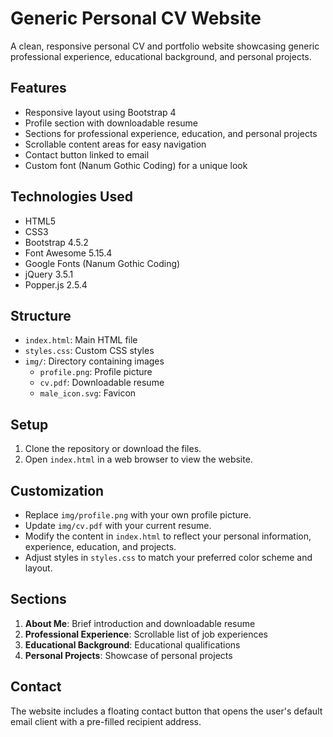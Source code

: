 # Generic Personal CV Website

A clean, responsive personal CV and portfolio website showcasing generic professional experience, educational background, and personal projects.

## Features

- Responsive layout using Bootstrap 4
- Profile section with downloadable resume
- Sections for professional experience, education, and personal projects
- Scrollable content areas for easy navigation
- Contact button linked to email
- Custom font (Nanum Gothic Coding) for a unique look

## Technologies Used

- HTML5
- CSS3
- Bootstrap 4.5.2
- Font Awesome 5.15.4
- Google Fonts (Nanum Gothic Coding)
- jQuery 3.5.1
- Popper.js 2.5.4

## Structure

- `index.html`: Main HTML file
- `styles.css`: Custom CSS styles
- `img/`: Directory containing images
  - `profile.png`: Profile picture
  - `cv.pdf`: Downloadable resume
  - `male_icon.svg`: Favicon

## Setup

1. Clone the repository or download the files.
2. Open `index.html` in a web browser to view the website.

## Customization

- Replace `img/profile.png` with your own profile picture.
- Update `img/cv.pdf` with your current resume.
- Modify the content in `index.html` to reflect your personal information, experience, education, and projects.
- Adjust styles in `styles.css` to match your preferred color scheme and layout.

## Sections

1. **About Me**: Brief introduction and downloadable resume
2. **Professional Experience**: Scrollable list of job experiences
3. **Educational Background**: Educational qualifications
4. **Personal Projects**: Showcase of personal projects

## Contact

The website includes a floating contact button that opens the user's default email client with a pre-filled recipient address.

